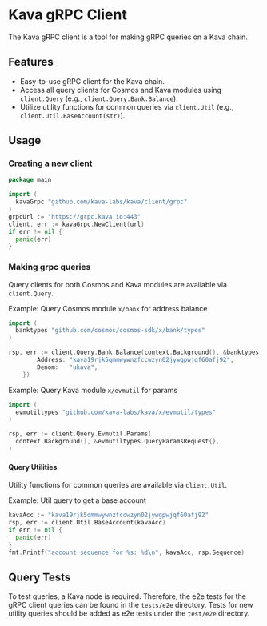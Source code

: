 # Kava gRPC Client

The Kava gRPC client is a tool for making gRPC queries on a Kava chain.

## Features

- Easy-to-use gRPC client for the Kava chain.
- Access all query clients for Cosmos and Kava modules using `client.Query` (e.g., `client.Query.Bank.Balance`).
- Utilize utility functions for common queries via `client.Util` (e.g., `client.Util.BaseAccount(str)`).

## Usage

### Creating a new client

```go
package main

import (
  kavaGrpc "github.com/kava-labs/kava/client/grpc"
)
grpcUrl := "https://grpc.kava.io:443"
client, err := kavaGrpc.NewClient(url)
if err != nil {
  panic(err)
}
```

### Making grpc queries

Query clients for both Cosmos and Kava modules are available via `client.Query`.

Example: Query Cosmos module `x/bank` for address balance

```go
import (
  banktypes "github.com/cosmos/cosmos-sdk/x/bank/types"
)

rsp, err := client.Query.Bank.Balance(context.Background(), &banktypes.QueryBalanceRequest{
		Address: "kava19rjk5qmmwywnzfccwzyn02jywgpwjqf60afj92",
		Denom:   "ukava",
	})
```

Example: Query Kava module `x/evmutil` for params

```go
import (
  evmutiltypes "github.com/kava-labs/kava/x/evmutil/types"
)

rsp, err := client.Query.Evmutil.Params(
  context.Background(), &evmutiltypes.QueryParamsRequest{},
)
```

#### Query Utilities

Utility functions for common queries are available via `client.Util`.

Example: Util query to get a base account

```go
kavaAcc := "kava19rjk5qmmwywnzfccwzyn02jywgpwjqf60afj92"
rsp, err := client.Util.BaseAccount(kavaAcc)
if err != nil {
  panic(err)
}
fmt.Printf("account sequence for %s: %d\n", kavaAcc, rsp.Sequence)
```

## Query Tests

To test queries, a Kava node is required. Therefore, the e2e tests for the gRPC client queries can be found in the `tests/e2e` directory. Tests for new utility queries should be added as e2e tests under the `test/e2e` directory.
